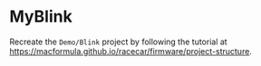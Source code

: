 # MyBlink

Recreate the `Demo/Blink` project by following the tutorial at
<https://macformula.github.io/racecar/firmware/project-structure>.